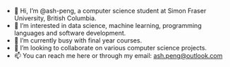 - 👋 Hi, I’m @ash-peng, a computer science student at Simon Fraser University, British Columbia.
- 👀 I’m interested in data science, machine learning, programming languages and software development.
- 🌱 I’m currently busy with final year courses.
- 💞️ I’m looking to collaborate on various computer science projects.
- 📫 You can reach me here or through my email: ash.peng@outlook.com

<!---
ru-peng/ru-peng is a ✨ special ✨ repository because its `README.md` (this file) appears on your GitHub profile.
You can click the Preview link to take a look at your changes.
--->

